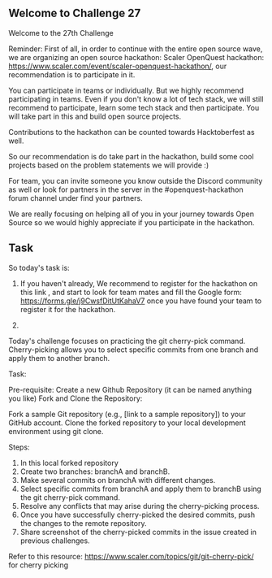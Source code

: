 ## Welcome to Challenge 27

Welcome to the 27th Challenge 


Reminder: 
First of all, in order to continue with the entire open source wave, we are organizing an open source hackathon: Scaler OpenQuest hackathon: https://www.scaler.com/event/scaler-openquest-hackathon/, our recommendation is to participate in it.

You can participate in teams or individually. But we highly recommend participating in teams. Even if you don't know a lot of tech stack, we will still recommend to participate, learn some tech stack and then participate. You will take part in this and build open source projects. 

Contributions to the hackathon can be counted towards Hacktoberfest as well. 

So our recommendation is do take part in the hackathon, build some cool projects based on the problem statements we will provide :)

For team, you can invite someone you know outside the Discord community as well or look for partners in the server in the #openquest-hackathon forum channel under find your partners. 

We are really focusing on helping all of you in your journey towards Open Source so we would highly appreciate if you participate in the hackathon.


## Task
So today's task is: 
1.  If you haven't already, We recommend to register for the hackathon on this link , and start to look for team mates and fill the Google form:  https://forms.gle/j9CwsfDitUtKahaV7 once you have found your team to register it for the hackathon. 

2. 
Today's challenge focuses on practicing the git cherry-pick command. Cherry-picking allows you to select specific commits from one branch and apply them to another branch.

Task:

Pre-requisite: 
Create a new Github Repository (it can be named anything you like) 
Fork and Clone the Repository:

Fork a sample Git repository (e.g., [link to a sample repository]) to your GitHub account.
Clone the forked repository to your local development environment using git clone.


Steps: 
1. In this local forked repository
2. Create two branches: branchA and branchB.
3. Make several commits on branchA with different changes.
4. Select specific commits from branchA and apply them to branchB using the git cherry-pick command.
5. Resolve any conflicts that may arise during the cherry-picking process.
6. Once you have successfully cherry-picked the desired commits, push the changes to the remote repository.
7. Share screenshot of the cherry-picked commits in the issue created in previous challenges. 


Refer to this resource: https://www.scaler.com/topics/git/git-cherry-pick/ for cherry picking

